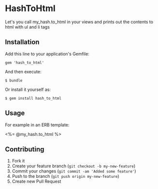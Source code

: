 # HashToHtml

Let's you call my_hash.to_html in your views and prints out the contents to html with ul and li tags

## Installation

Add this line to your application's Gemfile:

    gem 'hash_to_html'

And then execute:

    $ bundle

Or install it yourself as:

    $ gem install hash_to_html

## Usage

For example in an ERB template:

<%= @my_hash.to_html %>


## Contributing

1. Fork it
2. Create your feature branch (`git checkout -b my-new-feature`)
3. Commit your changes (`git commit -am 'Added some feature'`)
4. Push to the branch (`git push origin my-new-feature`)
5. Create new Pull Request
